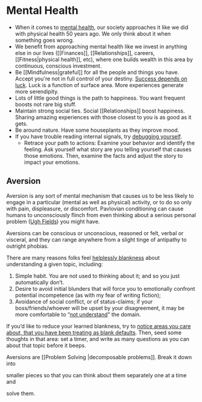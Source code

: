 # Mental Health

- When it comes to [mental health](https://jjbeshara.com/2020/06/04/mental-wealth/), our society approaches it like we did with physical health 50 years ago. We only think about it when something goes wrong.
- We benefit from approaching mental health like we invest in anything else in our lives ([[Finances]], [[Relationships]], careers, [[Fitness|physical health]], etc), where one builds wealth in this area by continuous, conscious investment.
- Be [[Mindfulness|grateful]] for all the people and things you have. Accept you're not in full control of your destiny. [Success depends on luck](https://youtu.be/3LopI4YeC4I). Luck is a function of surface area. More experiences generate more serendipity.
- Lots of little good things is the path to happiness. You want frequent boosts not rare big stuff.
- Maintain strong social ties. Social [[Relationships]] boost happiness. Sharing amazing experiences with those closest to you is as good as it gets.
- Be around nature. Have some houseplants as they improve mood.
- If you have trouble reading internal signals, try [debugging yourself](https://philome.la/jace_harr/you-feel-like-shit-an-interactive-self-care-guide/play/index.html).
  - Retrace your path to actions: Examine your behavior and identify the feeling. Ask yourself what story are you telling yourself that causes those emotions. Then, examine the facts and adjust the story to impact your emotions.

## Aversion

Aversion is any sort of mental mechanism that causes us to be less likely to engage in a particular (mental as well as physical) activity, or to do so only with pain, displeasure, or discomfort. Pavlovian conditioning can cause humans to unconsciously flinch from even thinking about a serious personal problem ([Ugh Fields](https://www.lesswrong.com/posts/EFQ3F6kmt4WHXRqik/ugh-fields)) you might have.

Aversions can be conscious or unconscious, reasoned or felt, verbal or visceral, and they can range anywhere from a slight tinge of antipathy to outright phobias.

There are many reasons folks feel [helplessly blankness](https://www.lesswrong.com/posts/puhPJimawPuNZ5wAR/learned-blankness) about understanding a given topic, including:

1. Simple habit. You are not used to thinking about it; and so you just automatically don’t.
2. Desire to avoid initial blunders that will force you to emotionally confront potential incompetence (as with my fear of writing fiction);
3. Avoidance of social conflict, or of status-claims; if your boss/friends/whoever will be upset by your disagreement, it may be more comfortable to “[not understand](https://quoteinvestigator.com/2017/11/30/salary)” the domain.

If you’d like to reduce your learned blankness, try to [notice areas you care about, that you have been treating as blank defaults](https://www.lesswrong.com/posts/puhPJimawPuNZ5wAR/learned-blankness#Notice_your_learned_blankness). Then, seed some thoughts in that area: set a timer, and write as many questions as you can about that topic before it beeps.

Aversions are [[Problem Solving |decomposable problems]]. Break it down into

smaller pieces so that you can think about them separately one at a time and

solve them.
